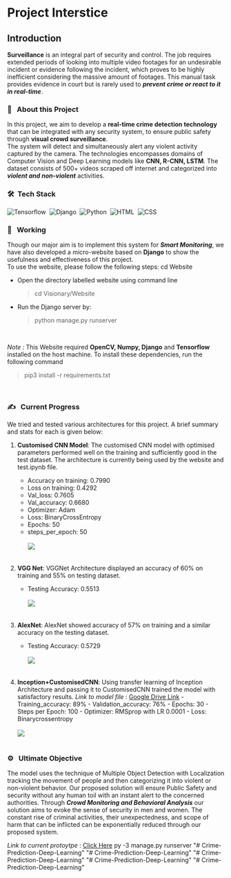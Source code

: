 # Project Interstice

## Introduction

**Surveillance** is an integral part of security and control. The job requires extended periods of looking into multiple video footages for an undesirable incident or evidence following the incident, which proves to be highly inefficient considering the massive amount of footages. This manual task provides evidence in court but is rarely used to **_prevent crime or react to it in real-time_**.
<br>

### 🔭 &nbsp; About this Project

In this project, we aim to develop a **real-time crime detection technology** that can be integrated with any security system, to ensure public safety through **visual crowd surveillance**.<br>
The system will detect and simultaneously alert any violent activity captured by the camera. The technologies encompasses domains of Computer Vision and Deep Learning models like **CNN, R-CNN, LSTM**. The dataset consists of 500+ videos scraped off internet and categorized into **_violent and non-violent_** activities.
<br>

### 🛠 &nbsp;Tech Stack

![Tensorflow](https://img.shields.io/badge/TensorFlow%20-%23FF6F00.svg?&style=for-the-badge&logo=TensorFlow&logoColor=white)&nbsp;
![Django](https://img.shields.io/badge/django%20-%23092E20.svg?&style=for-the-badge&logo=django&logoColor=white)&nbsp;
![Python](https://img.shields.io/badge/python%20-%2314354C.svg?&style=for-the-badge&logo=python&logoColor=white)&nbsp;
![HTML](https://img.shields.io/badge/html5%20-%23E34F26.svg?&style=for-the-badge&logo=html5&logoColor=white)&nbsp;
![CSS](https://img.shields.io/badge/css3%20-%231572B6.svg?&style=for-the-badge&logo=css3&logoColor=white)&nbsp;
<br>

### 💼 &nbsp; Working

Though our major aim is to implement this system for **_Smart Monitoring_**, we have also developed a micro-website based on **Django** to show the usefulness and effectiveness of this project.<br>
To use the website, please follow the following steps:
cd Website

- Open the directory labelled website using command line
  > cd Visionary/Website
- Run the Django server by:
  > python manage.py runserver

<br>

_Note :_ This Website required **OpenCV, Numpy, Django** and **Tensorflow** installed on the host machine. To install these dependencies, run the following command

> pip3 install -r requirements.txt

<br>

### ✍️ &nbsp; Current Progress

We tried and tested various architectures for this project. A brief summary and stats for each is given below:

1. **Customised CNN Model**: The customised CNN model with optimised parameters performed well on the training and sufficiently good in the test dataset. The architecture is currently being used by the website and test.ipynb file.

   - Accuracy on training: 0.7990
   - Loss on training: 0.4292
   - Val_loss: 0.7605
   - Val_accuracy: 0.6680
   - Optimizer: Adam
   - Loss: BinaryCrossEntropy
   - Epochs: 50
   - steps_per_epoch: 50
     <br><br>
     <img src="stats/CustomisedCNN.png">
     <br><br>

2. **VGG Net**: VGGNet Architecture displayed an accuracy of 60% on training and 55% on testing dataset.

   - Testing Accuracy: 0.5513
     <br><br>
     <img src="stats/VGGNet.png">
     <br><br>

3. **AlexNet**: AlexNet showed accuracy of 57% on training and a similar accuracy on the testing dataset.

   - Testing Accuracy: 0.5729
     <br><br>
     <img src="stats/AlexNet .png">
     <br><br>

4. **Inception+CustomisedCNN**: Using transfer learning of Inception Architecture and passing it to CustomisedCNN trained the model with satisfactory results.
   _Link to model file_ : [Google Drive Link](https://drive.google.com/file/d/1yTbm7oMn1znMEOD7X-s9NDqtyvpUZfTe/view?usp=sharing) - Training_accuracy: 89% - Validation_accuracy: 76% - Epochs: 30 - Steps per Epoch: 100 - Optimizer: RMSprop with LR 0.0001 - Loss: Binarycrossentropy
   <br><br>
   <img src="stats/CustomisedInceptionV3+CNN.png">
   <br><br>

### ⚙️ &nbsp; Ultimate Objective

The model uses the technique of Multiple Object Detection with Localization tracking the movement of people and then categorizing it into violent or non-violent behavior. Our proposed solution will ensure Public Safety and security without any human toil with an instant alert to the concerned authorities. Through **_Crowd Monitoring and Behavioral Analysis_** our solution aims to evoke the sense of security in men and women. The constant rise of criminal activities, their unexpectedness, and scope of harm that can be inflicted can be exponentially reduced through our proposed system.

_Link to current protoytpe_ : [Click Here](http://ec2-3-239-148-183.compute-1.amazonaws.com:8000/)
py -3 manage.py runserver
"# Crime-Prediction-Deep-Learning" 
"# Crime-Prediction-Deep-Learning" 
"# Crime-Prediction-Deep-Learning" 
"# Crime-Prediction-Deep-Learning" 
"# Crime-Prediction-Deep-Learning" 
